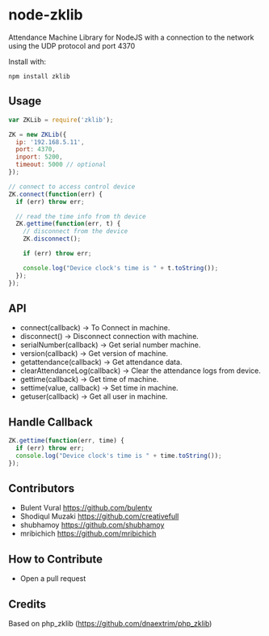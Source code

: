 # node-zklib

Attendance Machine Library for NodeJS with a connection to the network using the UDP protocol and port 4370

Install with:

    npm install zklib

## Usage

```js
var ZKLib = require('zklib');

ZK = new ZKLib({
  ip: '192.168.5.11',
  port: 4370,
  inport: 5200,
  timeout: 5000 // optional
});

// connect to access control device
ZK.connect(function(err) {
  if (err) throw err;

  // read the time info from th device
  ZK.gettime(function(err, t) {
    // disconnect from the device
    ZK.disconnect();

    if (err) throw err;

    console.log("Device clock's time is " + t.toString());
  });
});
```

## API

* connect(callback) -> To Connect in machine.
* disconnect() -> Disconnect connection with machine.
* serialNumber(callback) -> Get serial number machine.
* version(callback) -> Get version of machine.
* getattendance(callback) -> Get attendance data.
* clearAttendanceLog(callback) -> Clear the attendance logs from device.
* gettime(callback) -> Get time of machine.
* settime(value, callback) -> Set time in machine.
* getuser(callback) -> Get all user in machine.

## Handle Callback

```js
ZK.gettime(function(err, time) {
  if (err) throw err;
  console.log("Device clock's time is " + time.toString());
});
```

## Contributors

* Bulent Vural https://github.com/bulentv
* Shodiqul Muzaki https://github.com/creativefull
* shubhamoy https://github.com/shubhamoy
* mribichich https://github.com/mribichich

## How to Contribute

* Open a pull request

## Credits

Based on php_zklib (https://github.com/dnaextrim/php_zklib)
